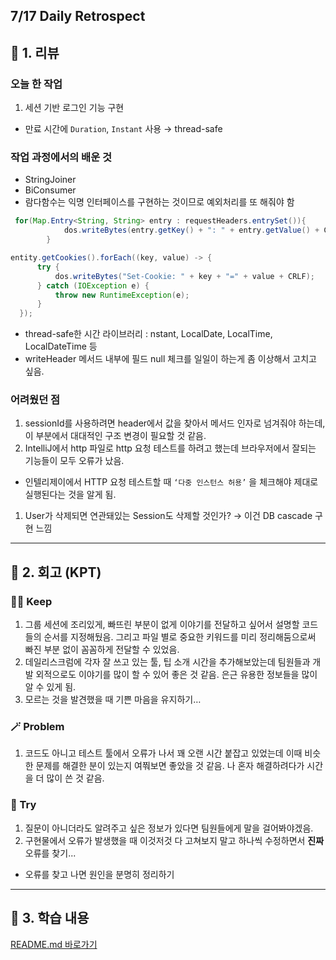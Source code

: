 ## 7/17 Daily Retrospect

## 📒 1. 리뷰

### 오늘 한 작업

1. 세션 기반 로그인 기능 구현
- 만료 시간에 `Duration`, `Instant` 사용 → thread-safe

### 작업 과정에서의 배운 것

- StringJoiner
- BiConsumer
- 람다함수는 익명 인터페이스를 구현하는 것이므로 예외처리를 또 해줘야 함

```java
 for(Map.Entry<String, String> entry : requestHeaders.entrySet()){
            dos.writeBytes(entry.getKey() + ": " + entry.getValue() + CRLF);
        }
```

```java
entity.getCookies().forEach((key, value) -> {
      try {
          dos.writeBytes("Set-Cookie: " + key + "=" + value + CRLF);
      } catch (IOException e) {
          throw new RuntimeException(e);
      }
  });
```

- thread-safe한 시간 라이브러리 : nstant, LocalDate, LocalTime, LocalDateTime 등
- writeHeader 메서드 내부에 필드 null 체크를 일일이 하는게 좀 이상해서 고치고 싶음.

### 어려웠던 점

1. sessionId를 사용하려면 header에서 값을 찾아서 메서드 인자로 넘겨줘야 하는데, 이 부분에서 대대적인 구조 변경이 필요할 것 같음.
2. IntelliJ에서 http 파일로 http 요청 테스트를 하려고 했는데 브라우저에서 잘되는 기능들이 모두 오류가 났음.
- 인텔리제이에서 HTTP 요청 테스트할 때 `‘다중 인스턴스 허용’` 을 체크해야 제대로 실행된다는 것을 알게 됨.
1. User가 삭제되면 연관돼있는 Session도 삭제할 것인가? → 이건 DB cascade 구현 느낌

---

## 📒 2. 회고 (KPT)

### 🤸‍♂️ Keep

1. 그룹 세션에 조리있게, 빠뜨린 부분이 없게 이야기를 전달하고 싶어서 설명할 코드들의 순서를 지정해뒀음. 그리고 파일 별로 중요한 키워드를 미리 정리해둠으로써 빠진 부분 없이 꼼꼼하게 전달할 수 있었음.
2. 데일리스크럼에 각자 잘 쓰고 있는 툴, 팁 소개 시간을 추가해보았는데 팀원들과 개발 외적으로도 이야기를 많이 할 수 있어 좋은 것 같음. 은근 유용한 정보들을 많이 알 수 있게 됨.
3. 모르는 것을 발견했을 때 기쁜 마음을 유지하기… 

### 🪄 Problem

1. 코드도 아니고 테스트 툴에서 오류가 나서 꽤 오랜 시간 붙잡고 있었는데 이때 비슷한 문제를 해결한 분이 있는지 여쭤보면 좋았을 것 같음. 나 혼자 해결하려다가 시간을 더 많이 쓴 것 같음.

### 🎯 Try

1. 질문이 아니더라도 알려주고 싶은 정보가 있다면 팀원들에게 말을 걸어봐야겠음.
2. 구현물에서 오류가 발생했을 때 이것저것 다 고쳐보지 말고 하나씩 수정하면서 **진짜** 오류를 찾기...
- 오류를 찾고 나면 원인을 분명히 정리하기

 

---

## 📒 3. 학습 내용

[README.md 바로가기](https://github.com/adorableco/be-was-2025/blob/adorableco/README.md#%EC%9B%B9-%EC%84%9C%EB%B2%84-5%EB%8B%A8%EA%B3%84---%EC%BF%A0%ED%82%A4%EB%A5%BC-%EC%9D%B4%EC%9A%A9%ED%95%9C-%EB%A1%9C%EA%B7%B8%EC%9D%B8)